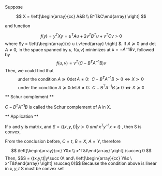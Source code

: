 

Suppose 

$$ X = \left[\begin{array}{cc} 
A&B \\
B^T&C\end{array}
\right]
$$

and function 

$$ f(y) =y^TXy = u^T Au + 2v^TB^Tu+v^TCv >0$$
where $y = \left(\begin{array}{c} 
u \\
v\end{array}
\right)
$. If $A\succeq 0$ and $\det A\neq 0$, in the space spanned by $u$, f(u,v) minimizes at $u = - A^-1Bv$, followed by
$$f(u,v) = v^T(C - B^TA^{-1}B)v $$
Then, we could find that
$$ \text{under the condition }A\succeq 0 \det A\neq 0:\ \ C - B^TA^{-1}B\succ 0 \Longleftrightarrow X \succ 0\ $$
$$ \text{under the condition }A\succeq 0 \det A\neq 0:\ \ C - B^TA^{-1}B\succeq 0 \Longleftrightarrow X \succeq 0$$

** Schur complement **

$C - B^TA^{-1}B$ is called the Schur complement of A in X.

** Application ** 


If x and y is matrix, and $S = \{(x,y,t)|y\succ 0\ and\ x^Ty^{-1}x\neq t\}$ , then S is convex,

From the conclusion before, $C=t,\ B = X,\ A = Y$, therefore 

$$ \left[\begin{array}{cc} 
Y&x \\
x^T&t\end{array}
\right] \succeq 0
$$
Then, 
$$S = \{(x,y,t)|y\succ 0\ and\  \left[\begin{array}{cc} 
Y&x \\
x^T&t\end{array}
\right] \succeq 0}$$
Because the condition above is linear in $x,y,t$ S must be convex set

